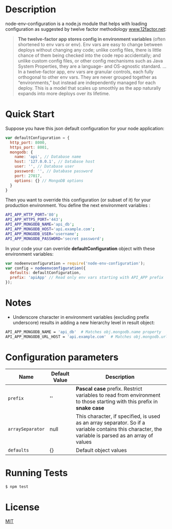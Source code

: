 Description
===========
node-env-configuration is a node.js module that helps with loading configuration as suggested by twelve factor methodology www.12factor.net:

> **The twelve-factor app stores config in environment variables** (often shortened to env vars or env). Env vars are easy to change between deploys without changing any code; unlike config files, there is little chance of them being checked into the code repo accidentally; and unlike custom config files, or other config mechanisms such as Java System Properties, they are a language- and OS-agnostic standard.
…
In a twelve-factor app, env vars are granular controls, each fully orthogonal to other env vars. They are never grouped together as “environments,” but instead are independently managed for each deploy. This is a model that scales up smoothly as the app naturally expands into more deploys over its lifetime.

# Quick Start
Suppose you have this json default configuration for your node application:

```javascript
var defaultConfiguration = {
  http_port: 8000,
  https_port: 8001,
  mongodb: {
    name: 'api', // Database name
    host: '127.0.0.1', // Database host
    user: '', // Database user
    password: '', // Database password
    port: 27017,
    options: {} // MongoDB options
  }
}
```

Then you want to override this configuration (or subset of it) for your production environment. You define the next environment variables :

```bash
API_APP_HTTP_PORT='80';
API_APP_HTTPS_PORT='443';
API_APP_MONGODB_NAME='api_db';
API_APP_MONGODB_HOST='api.example.com';
API_APP_MONGODB_USER='username';
API_APP_MONGODB_PASSWORD='secret password';
```

In your code your can override **defaultConfiguration** object with these environment variables:

```javascript
var nodeenvconfiguration = require('node-env-configuration');
var config = nodeenvconfiguration({
  defaults: defaultConfiguration,
  prefix: 'apiApp' // Read only env vars starting with API_APP prefix
});
```

# Notes

* Underscore character in environment variables (excluding prefix underscore) results in adding a new hierarchy level in result object:

```bash
API_APP_MONGODB_NAME = 'api_db'  # Matches obj.mongodb.name property
API_APP_MONGODB_URL_HOST = 'api.example.com'  # Matches obj.mongodb.url.host propery
```

# Configuration parameters
Name  | Default Value | Description
------|---------------|-------------
`prefix` | '' | **Pascal case** prefix. Restrict variables to read from environment to those starting with this prefix in **snake case**
`arraySeparator` | null | This character, if specified, is used as an array separator. So if a variable contains this character, the variable is parsed as an array of values
`defaults` | {} | Default object values

# Running Tests

```bash
$ npm test
```

# License

[MIT](https://github.com/whynotsoluciones/node-env-configuration/blob/master/LICENSE "MIT")
